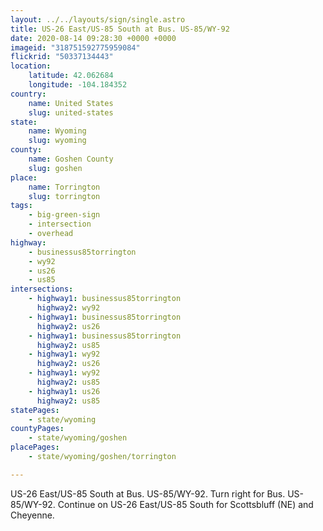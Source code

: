 ```yaml
---
layout: ../../layouts/sign/single.astro
title: US-26 East/US-85 South at Bus. US-85/WY-92
date: 2020-08-14 09:28:30 +0000 +0000
imageid: "318751592775959084"
flickrid: "50337134443"
location:
    latitude: 42.062684
    longitude: -104.184352
country:
    name: United States
    slug: united-states
state:
    name: Wyoming
    slug: wyoming
county:
    name: Goshen County
    slug: goshen
place:
    name: Torrington
    slug: torrington
tags:
    - big-green-sign
    - intersection
    - overhead
highway:
    - businessus85torrington
    - wy92
    - us26
    - us85
intersections:
    - highway1: businessus85torrington
      highway2: wy92
    - highway1: businessus85torrington
      highway2: us26
    - highway1: businessus85torrington
      highway2: us85
    - highway1: wy92
      highway2: us26
    - highway1: wy92
      highway2: us85
    - highway1: us26
      highway2: us85
statePages:
    - state/wyoming
countyPages:
    - state/wyoming/goshen
placePages:
    - state/wyoming/goshen/torrington

---
```

US-26 East/US-85 South at Bus. US-85/WY-92.  Turn right for Bus. US-85/WY-92.  Continue on US-26 East/US-85 South for Scottsbluff (NE) and Cheyenne.